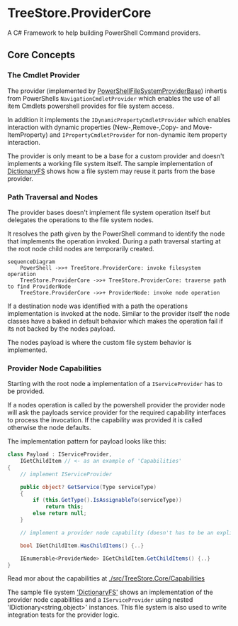 # TreeStore.ProviderCore

A C# Framework to help building PowerShell Command providers.

## Core Concepts

### The Cmdlet Provider

The provider (implemented by [PowerShellFileSystemProviderBase](./src/PowerShellFilesystemProviderBase/Providers/PowershellFileSystemDriveInfo.cs)) inhertis from PowerShells `NavigationCmdletProvider` which enables the use of all item Cmdlets powershell provides for file system access.

In addition it implements the `IDynamicPropertyCmdletProvider` which enables interaction with dynamic properties (New-,Remove-,Copy- and Move-ItemProperty) and `IPropertyCmdletProvider` for non-dynamic item property interaction.

The provider is only meant to be a base for a custom provider and doesn't implements a working file system itself.
The sample implementation of [DictionaryFS](./src/TreeStore.DictionaryFS/readme.md) shows how a file system may reuse it parts from the base provider.

### Path Traversal and Nodes

The provider bases doesn't implement file system operation itself but delegates the operations to the file system nodes.

It resolves the path given by the PowerShell command to identify the node that implements the operation invoked.
During a path traversal starting at the root node child nodes are temporarily created.

```mermaid
sequenceDiagram
    PowerShell ->>+ TreeStore.ProviderCore: invoke filesystem operation
    TreeStore.ProviderCore ->>+ TreeStore.ProviderCore: traverse path to find ProviderNode
    TreeStore.ProviderCore ->>+ ProviderNode: invoke node operation
```

If a destination node was identified with a path the operations implementation is invoked at the node. Similar to the provider itself the node classes have a baked in default behavior which makes the operation fail if its not backed by the nodes payload.

The nodes payload is where the custom file system behavior is implemented.

### Provider Node Capabilities

Starting with the root node a implementation of a `IServiceProvider` has to be provided.

If a nodes operation is called by the powershell provider the provider node will ask the payloads service provider for the required capability interfaces to process the invocation.
If the capability was provided it is called otherwise the node defaults.

The implementation pattern for payload looks like this:

```csharp
class Payload : IServiceProvider, 
    IGetChildItem // <- as an example of 'Capabilities'
{
    // implement IServiceProvider

    public object? GetService(Type serviceType)
    {
        if (this.GetType().IsAssignableTo(serviceType))
            return this;
        else return null;
    }

    // implement a provider node capability (doesn't has to be an explicit interface implementation)

    bool IGetChildItem.HasChildItems() {..}

    IEnumerable<ProviderNode> IGetChildItem.GetChildItems() {..}
}
```

Read mor about the capabilities at [./src/TreeStore.Core/Capabilities](./src/PowershellFileSystemProviderBase/Capabilities/readme.md)

The sample file system  ['DictionaryFS'](src/TreeStore.DictionaryFS/readme.md) shows an implementation of the provider node capabilities and a `IServiceProvider` using nested 'IDictionary<string,object>' instances.
This file system is also used to write integration tests for the provider logic.
